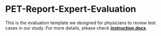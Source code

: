 # PET-Report-Expert-Evaluation
This is the evaluation template we designed for physicians to review test cases in our study. For more details, please check [**instruction.docx**](https://github.com/xtie97/PET-Report-Expert-Evaluation/blob/main/Instruction.docx). 
